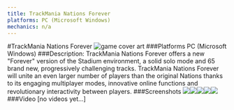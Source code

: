```yaml
---
title: TrackMania Nations Forever
platforms: PC (Microsoft Windows)
mechanics: n/a
---
```

#TrackMania Nations Forever
![game cover art](//images.igdb.com/igdb/image/upload/t_cover_big/fpb8v1ed1ip3dbsmns44.jpg "Logo Title Text 1")
###Platforms
PC (Microsoft Windows)
###Description:
TrackMania Nations Forever offers a new "Forever" version of the Stadium environment, a solid solo mode and 65 brand new, progressively challenging tracks. TrackMania Nations Forever will unite an even larger number of players than the original Nations thanks to its engaging multiplayer modes, innovative online functions and revolutionary interactivity between players.
###Screenshots
<a target="_blank" href="//images.igdb.com/igdb/image/upload/t_cover_big/ewwqsbkdsuunrd7qnhin.jpg"><img src="//images.igdb.com/igdb/image/upload/t_thumb/ewwqsbkdsuunrd7qnhin.jpg"/></a><a target="_blank" href="//images.igdb.com/igdb/image/upload/t_cover_big/wmgqp9itqnuj88fllsj5.jpg"><img src="//images.igdb.com/igdb/image/upload/t_thumb/wmgqp9itqnuj88fllsj5.jpg"/></a><a target="_blank" href="//images.igdb.com/igdb/image/upload/t_cover_big/k7dm5ww5ldg3moe9ices.jpg"><img src="//images.igdb.com/igdb/image/upload/t_thumb/k7dm5ww5ldg3moe9ices.jpg"/></a><a target="_blank" href="//images.igdb.com/igdb/image/upload/t_cover_big/qt9nptbhgnikzvxtxymr.jpg"><img src="//images.igdb.com/igdb/image/upload/t_thumb/qt9nptbhgnikzvxtxymr.jpg"/></a><a target="_blank" href="//images.igdb.com/igdb/image/upload/t_cover_big/pxabkpcikyw3m9iyd13t.jpg"><img src="//images.igdb.com/igdb/image/upload/t_thumb/pxabkpcikyw3m9iyd13t.jpg"/></a>
###Video
[no videos yet...]
